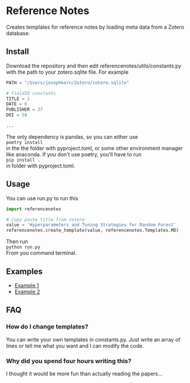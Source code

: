 # Reference Notes
Creates templates for reference notes by loading meta data from a Zotero
database.

## Install
Download the repository and then 
edit referencenotes/utils/constants.py with the path to your zotero.sqlite file.
For example
```Python
PATH = "/Users/josephkern/Zotero/zotero.sqlite"

# fieldID constants
TITLE = 1
DATE = 6
PUBLISHER = 37
DOI = 58

...
```

The only dependency is pandas, so you can either use  
`poetry install`  
in the the folder with pyproject.toml, or some other environment manager like
anaconda. If you don't use poetry, you'll have to run  
`pip install .`  
in folder with pyproject.toml.

## Usage
You can use run.py to run this

```Python
import referencenotes

# Copy paste title from zotero
value = 'Hyperparameters and Tuning Strategies for Random Forest'
referencenotes.create_template(value, referencenotes.Templates.MD)

```
Then run  
`python run.py`  
From you command terminal.

## Examples  
- [Example 1](references/SolNet/XuOnSplittingTraining.md)
- [Example 2](references/SolNet/ProbstHyperparametersandTuning.md)

## FAQ
### How do I change templates?
You can write your own templates in constants.py. Just write an array of lines
or tell me what you want and I can modify the code.

### Why did you spend four hours writing this?
I thought it would be more fun than actually reading the papers...
